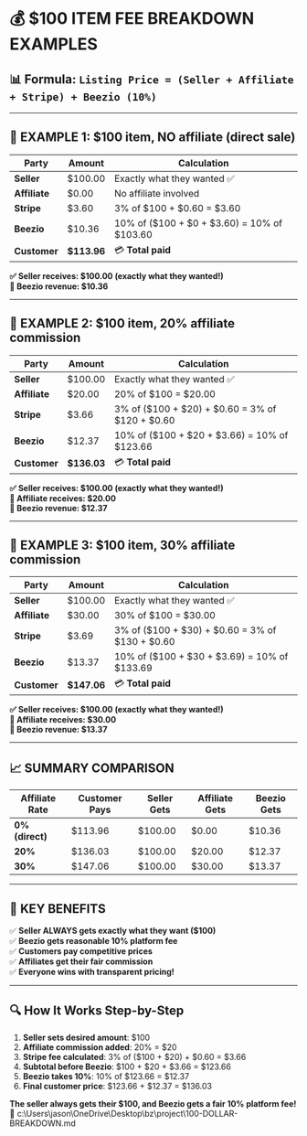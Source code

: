 # 💰 $100 ITEM FEE BREAKDOWN EXAMPLES

## 📊 **Formula**: `Listing Price = (Seller + Affiliate + Stripe) + Beezio (10%)`

---

## 🎯 **EXAMPLE 1: $100 item, NO affiliate (direct sale)**

| **Party** | **Amount** | **Calculation** |
|-----------|------------|-----------------|
| **Seller** | $100.00 | Exactly what they wanted ✅ |
| **Affiliate** | $0.00 | No affiliate involved |
| **Stripe** | $3.60 | 3% of $100 + $0.60 = $3.60 |
| **Beezio** | $10.36 | 10% of ($100 + $0 + $3.60) = 10% of $103.60 |
| **Customer** | **$113.96** | 💳 **Total paid** |

**✅ Seller receives: $100.00 (exactly what they wanted!)**  
**🏢 Beezio revenue: $10.36**

---

## 🎯 **EXAMPLE 2: $100 item, 20% affiliate commission**

| **Party** | **Amount** | **Calculation** |
|-----------|------------|-----------------|
| **Seller** | $100.00 | Exactly what they wanted ✅ |
| **Affiliate** | $20.00 | 20% of $100 = $20.00 |
| **Stripe** | $3.66 | 3% of ($100 + $20) + $0.60 = 3% of $120 + $0.60 |
| **Beezio** | $12.37 | 10% of ($100 + $20 + $3.66) = 10% of $123.66 |
| **Customer** | **$136.03** | 💳 **Total paid** |

**✅ Seller receives: $100.00 (exactly what they wanted!)**  
**🎁 Affiliate receives: $20.00**  
**🏢 Beezio revenue: $12.37**

---

## 🎯 **EXAMPLE 3: $100 item, 30% affiliate commission**

| **Party** | **Amount** | **Calculation** |
|-----------|------------|-----------------|
| **Seller** | $100.00 | Exactly what they wanted ✅ |
| **Affiliate** | $30.00 | 30% of $100 = $30.00 |
| **Stripe** | $3.69 | 3% of ($100 + $30) + $0.60 = 3% of $130 + $0.60 |
| **Beezio** | $13.37 | 10% of ($100 + $30 + $3.69) = 10% of $133.69 |
| **Customer** | **$147.06** | 💳 **Total paid** |

**✅ Seller receives: $100.00 (exactly what they wanted!)**  
**🎁 Affiliate receives: $30.00**  
**🏢 Beezio revenue: $13.37**

---

## 📈 **SUMMARY COMPARISON**

| Affiliate Rate | Customer Pays | Seller Gets | Affiliate Gets | Beezio Gets |
|---------------|---------------|-------------|----------------|-------------|
| **0% (direct)** | $113.96 | $100.00 | $0.00 | $10.36 |
| **20%** | $136.03 | $100.00 | $20.00 | $12.37 |
| **30%** | $147.06 | $100.00 | $30.00 | $13.37 |

---

## 🎉 **KEY BENEFITS**

✅ **Seller ALWAYS gets exactly what they want ($100)**  
✅ **Beezio gets reasonable 10% platform fee**  
✅ **Customers pay competitive prices**  
✅ **Affiliates get their fair commission**  
✅ **Everyone wins with transparent pricing!**

---

## 🔍 **How It Works Step-by-Step**

1. **Seller sets desired amount**: $100
2. **Affiliate commission added**: 20% = $20
3. **Stripe fee calculated**: 3% of ($100 + $20) + $0.60 = $3.66
4. **Subtotal before Beezio**: $100 + $20 + $3.66 = $123.66
5. **Beezio takes 10%**: 10% of $123.66 = $12.37
6. **Final customer price**: $123.66 + $12.37 = $136.03

**The seller always gets their $100, and Beezio gets a fair 10% platform fee!** 🚀</content>
<parameter name="filePath">c:\Users\jason\OneDrive\Desktop\bz\project\100-DOLLAR-BREAKDOWN.md
